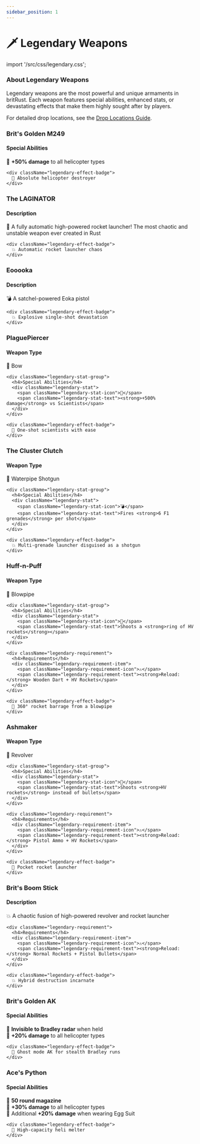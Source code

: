 ```yaml
---
sidebar_position: 1
---
```


# 🗡️ Legendary Weapons

import '/src/css/legendary.css';

<div className="legendary-info">
  <h3>About Legendary Weapons</h3>
  <p>
    Legendary weapons are the most powerful and unique armaments in britRust. Each weapon features special abilities, enhanced stats, or devastating effects that make them highly sought after by players.
  </p>
  <p>
    For detailed drop locations, see the <a href="./drop-locations">Drop Locations Guide</a>.
  </p>
</div>

<div className="legendary-grid">

<div className="legendary-card legendary-weapon legendary-special">
  <h3>Brit's Golden M249</h3>
  <div className="legendary-card-content">
    <div className="legendary-stat-group">
      <h4>Special Abilities</h4>
      <div className="legendary-stat">
        <span className="legendary-stat-icon">🚁</span>
        <span className="legendary-stat-text"><strong>+50% damage</strong> to all helicopter types</span>
      </div>
    </div>
    
    <div className="legendary-effect-badge">
      🚁 Absolute helicopter destroyer
    </div>
  </div>
</div>

<div className="legendary-card legendary-weapon legendary-special">
  <h3>The LAGINATOR</h3>
  <div className="legendary-card-content">
    <div className="legendary-stat-group">
      <h4>Description</h4>
      <div className="legendary-stat">
        <span className="legendary-stat-icon">🚀</span>
        <span className="legendary-stat-text">A fully automatic high-powered rocket launcher! The most chaotic and unstable weapon ever created in Rust</span>
      </div>
    </div>
    
    <div className="legendary-effect-badge">
      💥 Automatic rocket launcher chaos
    </div>
  </div>
</div>

<div className="legendary-card legendary-weapon legendary-special">
  <h3>Eooooka</h3>
  <div className="legendary-card-content">
    <div className="legendary-stat-group">
      <h4>Description</h4>
      <div className="legendary-stat">
        <span className="legendary-stat-icon">💣</span>
        <span className="legendary-stat-text">A satchel-powered Eoka pistol</span>
      </div>
    </div>
    
    <div className="legendary-effect-badge">
      💥 Explosive single-shot devastation
    </div>
  </div>
</div>

<div className="legendary-card legendary-weapon legendary-special">
  <h3>PlaguePiercer</h3>
  <div className="legendary-card-content">
    <div className="legendary-stat-group">
      <h4>Weapon Type</h4>
      <div className="legendary-stat">
        <span className="legendary-stat-icon">🏹</span>
        <span className="legendary-stat-text">Bow</span>
      </div>
    </div>
    
    <div className="legendary-stat-group">
      <h4>Special Abilities</h4>
      <div className="legendary-stat">
        <span className="legendary-stat-icon">🔬</span>
        <span className="legendary-stat-text"><strong>+500% damage</strong> vs Scientists</span>
      </div>
    </div>
    
    <div className="legendary-effect-badge">
      🔬 One-shot scientists with ease
    </div>
  </div>
</div>

<div className="legendary-card legendary-weapon legendary-special">
  <h3>The Cluster Clutch</h3>
  <div className="legendary-card-content">
    <div className="legendary-stat-group">
      <h4>Weapon Type</h4>
      <div className="legendary-stat">
        <span className="legendary-stat-icon">🔫</span>
        <span className="legendary-stat-text">Waterpipe Shotgun</span>
      </div>
    </div>
    
    <div className="legendary-stat-group">
      <h4>Special Abilities</h4>
      <div className="legendary-stat">
        <span className="legendary-stat-icon">💣</span>
        <span className="legendary-stat-text">Fires <strong>6 F1 grenades</strong> per shot</span>
      </div>
    </div>
    
    <div className="legendary-effect-badge">
      💥 Multi-grenade launcher disguised as a shotgun
    </div>
  </div>
</div>

<div className="legendary-card legendary-weapon legendary-special">
  <h3>Huff-n-Puff</h3>
  <div className="legendary-card-content">
    <div className="legendary-stat-group">
      <h4>Weapon Type</h4>
      <div className="legendary-stat">
        <span className="legendary-stat-icon">🎯</span>
        <span className="legendary-stat-text">Blowpipe</span>
      </div>
    </div>
    
    <div className="legendary-stat-group">
      <h4>Special Abilities</h4>
      <div className="legendary-stat">
        <span className="legendary-stat-icon">🚀</span>
        <span className="legendary-stat-text">Shoots a <strong>ring of HV rockets</strong></span>
      </div>
    </div>
    
    <div className="legendary-requirement">
      <h4>Requirements</h4>
      <div className="legendary-requirement-item">
        <span className="legendary-requirement-icon">⚠️</span>
        <span className="legendary-requirement-text"><strong>Reload:</strong> Wooden Dart + HV Rockets</span>
      </div>
    </div>
    
    <div className="legendary-effect-badge">
      🎯 360° rocket barrage from a blowpipe
    </div>
  </div>
</div>

<div className="legendary-card legendary-weapon legendary-special">
  <h3>Ashmaker</h3>
  <div className="legendary-card-content">
    <div className="legendary-stat-group">
      <h4>Weapon Type</h4>
      <div className="legendary-stat">
        <span className="legendary-stat-icon">🔫</span>
        <span className="legendary-stat-text">Revolver</span>
      </div>
    </div>
    
    <div className="legendary-stat-group">
      <h4>Special Abilities</h4>
      <div className="legendary-stat">
        <span className="legendary-stat-icon">🚀</span>
        <span className="legendary-stat-text">Shoots <strong>HV rockets</strong> instead of bullets</span>
      </div>
    </div>
    
    <div className="legendary-requirement">
      <h4>Requirements</h4>
      <div className="legendary-requirement-item">
        <span className="legendary-requirement-icon">⚠️</span>
        <span className="legendary-requirement-text"><strong>Reload:</strong> Pistol Ammo + HV Rockets</span>
      </div>
    </div>
    
    <div className="legendary-effect-badge">
      🔫 Pocket rocket launcher
    </div>
  </div>
</div>

<div className="legendary-card legendary-weapon legendary-special">
  <h3>Brit's Boom Stick</h3>
  <div className="legendary-card-content">
    <div className="legendary-stat-group">
      <h4>Description</h4>
      <div className="legendary-stat">
        <span className="legendary-stat-icon">💥</span>
        <span className="legendary-stat-text">A chaotic fusion of high-powered revolver and rocket launcher</span>
      </div>
    </div>
    
    <div className="legendary-requirement">
      <h4>Requirements</h4>
      <div className="legendary-requirement-item">
        <span className="legendary-requirement-icon">⚠️</span>
        <span className="legendary-requirement-text"><strong>Reload:</strong> Normal Rockets + Pistol Bullets</span>
      </div>
    </div>
    
    <div className="legendary-effect-badge">
      💥 Hybrid destruction incarnate
    </div>
  </div>
</div>

<div className="legendary-card legendary-weapon legendary-special">
  <h3>Brit's Golden AK</h3>
  <div className="legendary-card-content">
    <div className="legendary-stat-group">
      <h4>Special Abilities</h4>
      <div className="legendary-stat">
        <span className="legendary-stat-icon">👻</span>
        <span className="legendary-stat-text"><strong>Invisible to Bradley radar</strong> when held</span>
      </div>
      <div className="legendary-stat">
        <span className="legendary-stat-icon">🚁</span>
        <span className="legendary-stat-text"><strong>+20% damage</strong> to all helicopter types</span>
      </div>
    </div>
    
    <div className="legendary-effect-badge">
      👻 Ghost mode AK for stealth Bradley runs
    </div>
  </div>
</div>

<div className="legendary-card legendary-weapon legendary-special">
  <h3>Ace's Python</h3>
  <div className="legendary-card-content">
    <div className="legendary-stat-group">
      <h4>Special Abilities</h4>
      <div className="legendary-stat">
        <span className="legendary-stat-icon">🔫</span>
        <span className="legendary-stat-text"><strong>50 round magazine</strong></span>
      </div>
      <div className="legendary-stat">
        <span className="legendary-stat-icon">🚁</span>
        <span className="legendary-stat-text"><strong>+30% damage</strong> to all helicopter types</span>
      </div>
      <div className="legendary-stat">
        <span className="legendary-stat-icon">🥚</span>
        <span className="legendary-stat-text">Additional <strong>+20% damage</strong> when wearing Egg Suit</span>
      </div>
    </div>
    
    <div className="legendary-effect-badge">
      🔫 High-capacity heli melter
    </div>
  </div>
</div>

</div>